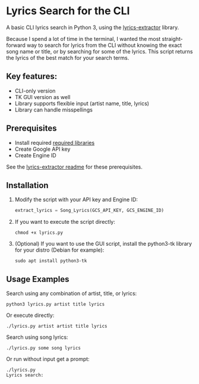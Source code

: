 # Lyrics Search for the CLI

A basic CLI lyrics search in Python 3, using the [lyrics-extractor](https://github.com/Techcatchers/PyLyrics-Extractor) library.

Because I spend a lot of time in the terminal, I wanted the most straight-forward way to search for lyrics from the CLI without knowing the exact song name or title, or by searching for some of the lyrics. This script returns the lyrics of the best match for your search terms.

## Key features:

* CLI-only version
* TK GUI version as well
* Library supports flexible input (artist name, title, lyrics)
* Library can handle misspellings

## Prerequisites

* Install required [required libraries](https://github.com/Techcatchers/PyLyrics-Extractor/blob/master/README.md#installation)
* Create Google API key
* Create Engine ID

See the [lyrics-extractor readme](https://github.com/Techcatchers/PyLyrics-Extractor/blob/master/README.md#installation) for these prerequisites.

## Installation

1. Modify the script with your API key and Engine ID:
    ```python
    extract_lyrics = Song_Lyrics(GCS_API_KEY, GCS_ENGINE_ID)
    ```

2. If you want to execute the script directly:
    ```console
    chmod +x lyrics.py
    ```

3. (Optional) If you want to use the GUI script, install the python3-tk library for your distro (Debian for example):
    ```console
    sudo apt install python3-tk
    ```

## Usage Examples

Search using any combination of artist, title, or lyrics:
```console
python3 lyrics.py artist title lyrics
```

Or execute directly:
```console
./lyrics.py artist artist title lyrics
```

Search using song lyrics:
```console
./lyrics.py some song lyrics
```

Or run without input get a prompt:
```console
./lyrics.py
Lyrics search:
```
